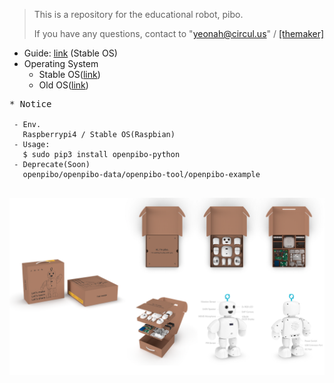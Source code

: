 >This is a repository for the educational robot, pibo.
>
>If you have any questions, contact to "yeonah@circul.us" / [[themaker]](https://themaker.circul.us)

+ Guide: [link](https://themakerrobot.github.io/openpibo-python/build/html/index.html) (Stable OS)
+ Operating System
  - Stable OS([link](https://drive.google.com/file/d/1Y43w3Fhkt03qdLUDVj7u1edxhlSaFXjE/view?usp=sharing))
  - Old OS([link](https://drive.google.com/file/d/1NoD_R2mcnc2nErGtSmuUe83CrJ3pOnbU/view?usp=sharing))

<pre>
* Notice
<code>
 - Env.
   Raspberrypi4 / Stable OS(Raspbian)
 - Usage:
   $ sudo pip3 install openpibo-python
 - Deprecate(Soon)
   openpibo/openpibo-data/openpibo-tool/openpibo-example
</code>
</pre>
![bg](bg.png)
